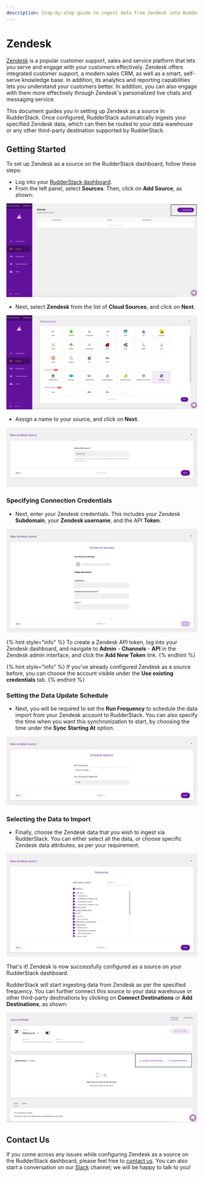 ```yaml
---
description: Step-by-step guide to ingest data from Zendesk into RudderStack
---
```


# Zendesk

[Zendesk](https://www.zendesk.com/) is a popular customer support, sales and service platform that lets you serve and engage with your customers effectively. Zendesk offers integrated customer support, a modern sales CRM, as well as a smart, self-serve knowledge base. In addition, its analytics and reporting capabilities lets you understand your customers better. In addition, you can also engage with them more effectively through Zendesk's personalized live chats and messaging service.

This document guides you in setting up Zendesk as a source in RudderStack. Once configured, RudderStack automatically ingests your specified Zendesk data, which can then be routed to your data warehouse or any other third-party destination supported by RudderStack.

## Getting Started

To set up Zendesk as a source on the RudderStack dashboard, follow these steps:

* Log into your [RudderStack dashboard](https://app.rudderlabs.com/signup?type=freetrial).
* From the left panel, select **Sources**. Then, click on **Add Source**, as shown:

![](../.gitbook/assets/1%20%284%29%20%283%29%20%281%29.png)

* Next, select **Zendesk** from the list of **Cloud Sources**, and click on **Next**.

![](../.gitbook/assets/2%20%284%29.png)

* Assign a name to your source, and click on **Next**.

![](../.gitbook/assets/3%20%286%29.png)

### Specifying Connection Credentials

* Next, enter your Zendesk credentials. This includes your Zendesk **Subdomain**, your **Zendesk username**, and the API **Token**.

![](../.gitbook/assets/4%20%282%29.png)

{% hint style="info" %}
To create a Zendesk API token, log into your Zendesk dashboard, and navigate to **Admin** - **Channels** - **API** in the Zendesk admin interface, and click the **Add New Token** link.
{% endhint %}

{% hint style="info" %}
If you've already configured Zendesk as a source before, you can choose the account visible under the **Use existing credentials** tab.
{% endhint %}

### Setting the Data Update Schedule

* Next, you will be required to set the **Run Frequency** to schedule the data import from your Zendesk account to RudderStack. You can also specify the time when you want this synchronization to start, by choosing the time under the **Sync Starting At** option.

![](../.gitbook/assets/5%20%286%29.png)

### Selecting the Data to Import

* Finally, choose the Zendesk data that you wish to ingest via RudderStack. You can either select all the data, or choose specific Zendesk data attributes, as per your requirement.

![](../.gitbook/assets/6%20%283%29.png)

That's it! Zendesk is now successfully configured as a source on your RudderStack dashboard. 

RudderStack will start ingesting data from Zendesk as per the specified frequency. You can further connect this source to your data warehouse or other third-party destinations by clicking on **Connect Destinations** or **Add Destinations**, as shown: 

![](../.gitbook/assets/7.png)

## Contact Us

If you come across any issues while configuring Zendesk as a source on the RudderStack dashboard, please feel free to [contact us](mailto:%20contact@rudderstack.com). You can also start a conversation on our [Slack](https://resources.rudderstack.com/join-rudderstack-slack) channel; we will be happy to talk to you!

